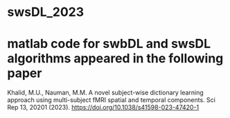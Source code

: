 # swsDL_2023
# matlab code for swbDL and swsDL algorithms appeared in the following paper
Khalid, M.U., Nauman, M.M. A novel subject-wise dictionary learning approach using multi-subject fMRI spatial and temporal components. Sci Rep 13, 20201 (2023). https://doi.org/10.1038/s41598-023-47420-1

